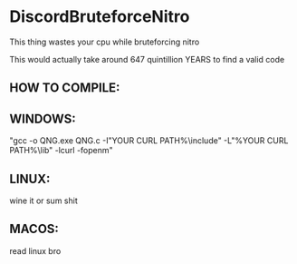 # DiscordBruteforceNitro

This thing wastes your cpu while bruteforcing nitro


This would actually take around 647 quintillion YEARS to find a valid code


## HOW TO COMPILE:

## WINDOWS:

"gcc -o QNG.exe QNG.c -I"YOUR CURL PATH%\include" -L"%YOUR CURL PATH%\lib" -lcurl -fopenm"

## LINUX:

wine it or sum shit

## MACOS:

read linux bro

